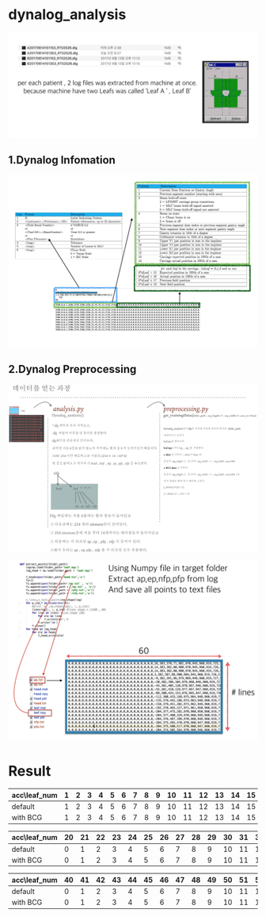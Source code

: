 # dynalog_analysis

![Alt Text](./pic/1.png)

## 1.Dynalog Infomation 

![Alt Text](./pic/2.png)

## 2.Dynalog Preprocessing 

![Alt Text](./pic/7.png)





![Alt Text](./pic/6.png)

# Result
acc\leaf_num| 1 |2 | 3 | 4 | 5| 6 | 7 |8|9|10|11|12|13|14|15|16|17|18|19|
| ---  | --- | --- | --- | --- | --- | --- |--- | --- | --- | --- | --- | --- | --- | --- |--- | --- | --- | --- | --- | 
|default| 1 |2 | 3 | 4 | 5| 6 | 7 |8|9|10|11|12|13|14|15|16|17|18|19|
|with BCG| 1 |2 | 3 | 4 | 5| 6 | 7 |8|9|10|11|12|13|14|15|16|17|18|19|

acc\leaf_num|20| 21 |22 | 23 | 24 | 25| 26 | 27 |28|29|30|31|32|33|34|35|36|37|38|39|
| --- | --- | --- | --- | --- | --- | --- | --- |--- | --- | --- | --- | --- | --- | --- | --- |--- | --- | --- | --- | --- | 
|default|0| 1 |2 | 3 | 4 | 5| 6 | 7 |8|9|10|11|12|13|14|15|16|17|18|19|
|with BCG|0| 1 |2 | 3 | 4 | 5| 6 | 7 |8|9|10|11|12|13|14|15|16|17|18|19|

acc\leaf_num|40| 41 |42 | 43 | 44 | 45| 46 | 47 |48|49|50|51|52|53|54|55|56|57|58|
| --- | --- | --- | --- | --- | --- | --- | --- |--- | --- | --- | --- | --- | --- | --- | --- |--- | --- | --- | --- | 
|default|0| 1 |2 | 3 | 4 | 5| 6 | 7 |8|9|10|11|12|13|14|15|16|17|18|
|with BCG|0| 1 |2 | 3 | 4 | 5| 6 | 7 |8|9|10|11|12|13|14|15|16|17|18|
